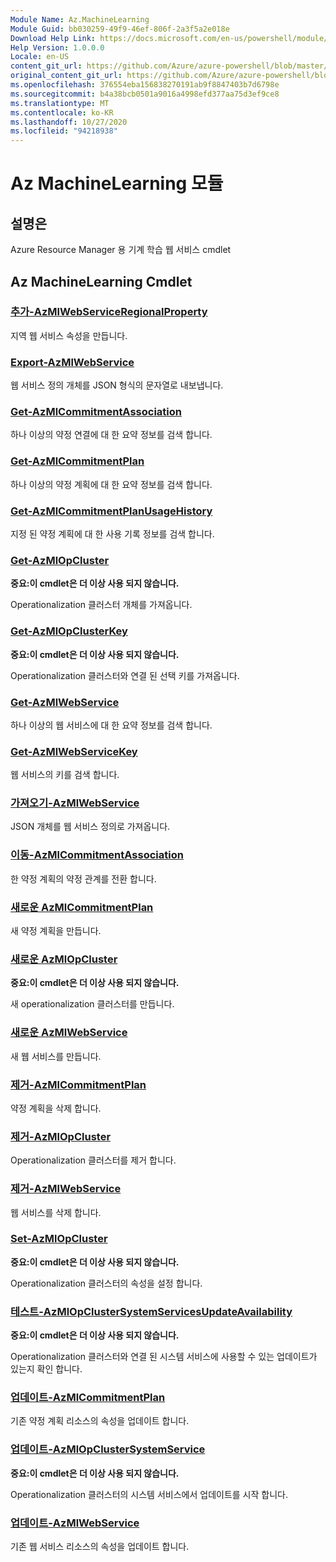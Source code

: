```yaml
---
Module Name: Az.MachineLearning
Module Guid: bb030259-49f9-46ef-806f-2a3f5a2e018e
Download Help Link: https://docs.microsoft.com/en-us/powershell/module/az.machinelearning
Help Version: 1.0.0.0
Locale: en-US
content_git_url: https://github.com/Azure/azure-powershell/blob/master/src/MachineLearning/MachineLearning/help/Az.MachineLearning.md
original_content_git_url: https://github.com/Azure/azure-powershell/blob/master/src/MachineLearning/MachineLearning/help/Az.MachineLearning.md
ms.openlocfilehash: 376554eba156838270191ab9f8847403b7d6798e
ms.sourcegitcommit: b4a38bcb0501a9016a4998efd377aa75d3ef9ce8
ms.translationtype: MT
ms.contentlocale: ko-KR
ms.lasthandoff: 10/27/2020
ms.locfileid: "94218938"
---
```

# Az MachineLearning 모듈
## 설명은
Azure Resource Manager 용 기계 학습 웹 서비스 cmdlet

## Az MachineLearning Cmdlet
### [추가-AzMlWebServiceRegionalProperty](Add-AzMlWebServiceRegionalProperty.md)
지역 웹 서비스 속성을 만듭니다.

### [Export-AzMlWebService](Export-AzMlWebService.md)
웹 서비스 정의 개체를 JSON 형식의 문자열로 내보냅니다.

### [Get-AzMlCommitmentAssociation](Get-AzMlCommitmentAssociation.md)
하나 이상의 약정 연결에 대 한 요약 정보를 검색 합니다.

### [Get-AzMlCommitmentPlan](Get-AzMlCommitmentPlan.md)
하나 이상의 약정 계획에 대 한 요약 정보를 검색 합니다.

### [Get-AzMlCommitmentPlanUsageHistory](Get-AzMlCommitmentPlanUsageHistory.md)
지정 된 약정 계획에 대 한 사용 기록 정보를 검색 합니다.

### [Get-AzMlOpCluster](Get-AzMlOpCluster.md)
**중요:이 cmdlet은 더 이상 사용 되지 않습니다.**

Operationalization 클러스터 개체를 가져옵니다.

### [Get-AzMlOpClusterKey](Get-AzMlOpClusterKey.md)
**중요:이 cmdlet은 더 이상 사용 되지 않습니다.**

Operationalization 클러스터와 연결 된 선택 키를 가져옵니다.

### [Get-AzMlWebService](Get-AzMlWebService.md)
하나 이상의 웹 서비스에 대 한 요약 정보를 검색 합니다.

### [Get-AzMlWebServiceKey](Get-AzMlWebServiceKey.md)
웹 서비스의 키를 검색 합니다.

### [가져오기-AzMlWebService](Import-AzMlWebService.md)
JSON 개체를 웹 서비스 정의로 가져옵니다.

### [이동-AzMlCommitmentAssociation](Move-AzMlCommitmentAssociation.md)
한 약정 계획의 약정 관계를 전환 합니다.

### [새로운 AzMlCommitmentPlan](New-AzMlCommitmentPlan.md)
새 약정 계획을 만듭니다.

### [새로운 AzMlOpCluster](New-AzMlOpCluster.md)
**중요:이 cmdlet은 더 이상 사용 되지 않습니다.**

새 operationalization 클러스터를 만듭니다.

### [새로운 AzMlWebService](New-AzMlWebService.md)
새 웹 서비스를 만듭니다.

### [제거-AzMlCommitmentPlan](Remove-AzMlCommitmentPlan.md)
약정 계획을 삭제 합니다.

### [제거-AzMlOpCluster](Remove-AzMlOpCluster.md)
Operationalization 클러스터를 제거 합니다.

### [제거-AzMlWebService](Remove-AzMlWebService.md)
웹 서비스를 삭제 합니다.

### [Set-AzMlOpCluster](Set-AzMlOpCluster.md)
**중요:이 cmdlet은 더 이상 사용 되지 않습니다.**

Operationalization 클러스터의 속성을 설정 합니다.

### [테스트-AzMlOpClusterSystemServicesUpdateAvailability](Test-AzMlOpClusterSystemServicesUpdateAvailability.md)
**중요:이 cmdlet은 더 이상 사용 되지 않습니다.**

Operationalization 클러스터와 연결 된 시스템 서비스에 사용할 수 있는 업데이트가 있는지 확인 합니다.

### [업데이트-AzMlCommitmentPlan](Update-AzMlCommitmentPlan.md)
기존 약정 계획 리소스의 속성을 업데이트 합니다.

### [업데이트-AzMlOpClusterSystemService](Update-AzMlOpClusterSystemService.md)
**중요:이 cmdlet은 더 이상 사용 되지 않습니다.**

Operationalization 클러스터의 시스템 서비스에서 업데이트를 시작 합니다.

### [업데이트-AzMlWebService](Update-AzMlWebService.md)
기존 웹 서비스 리소스의 속성을 업데이트 합니다.

